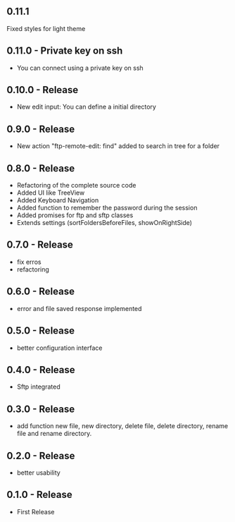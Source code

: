 ## 0.11.1

Fixed styles for light theme

## 0.11.0 - Private key on ssh

- You can connect using a private key on ssh  

## 0.10.0 - Release
- New edit input: You can define a initial directory

## 0.9.0 - Release
- New action "ftp-remote-edit: find" added to search in tree for a folder

## 0.8.0 - Release
- Refactoring of the complete source code
- Added UI like TreeView
- Added Keyboard Navigation
- Added function to remember the password during the session
- Added promises for ftp and sftp classes
- Extends settings (sortFoldersBeforeFiles, showOnRightSide)

## 0.7.0 - Release
- fix erros
- refactoring

## 0.6.0 - Release
- error and file saved response implemented

## 0.5.0 - Release
- better configuration interface

## 0.4.0 - Release
- Sftp integrated

## 0.3.0 - Release
- add function new file, new directory, delete file, delete directory, rename file and rename directory.

## 0.2.0 - Release
- better usability

## 0.1.0 - Release
- First Release
